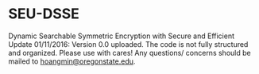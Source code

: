 # SEU-DSSE
Dynamic Searchable Symmetric Encryption with Secure and Efficient Update
01/11/2016: Version 0.0 uploaded. The code is not fully structured and organized. Please use with cares! Any questions/ concerns should be mailed to hoangmin@oregonstate.edu.
